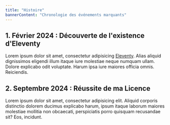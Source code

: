 ```yaml
---
title: "Histoire"
bannerContent: "Chronologie des événements marquants"
---
```


## 1. Février 2024 : Découverte de l'existence d'Eleventy

Lorem ipsum dolor sit amet, consectetur adipisicing [Eleventy](https://www.11ty.dev/). Alias aliquid dignissimos eligendi illum itaque iure molestiae neque numquam ullam. Dolore explicabo odit voluptate. Harum ipsa iure maiores officia omnis. Reiciendis.

## 2. Septembre 2024 : Réussite de ma Licence

Lorem ipsum dolor sit amet, consectetur adipisicing elit. Aliquid corporis distinctio dolorem ducimus explicabo harum, ipsum itaque laborum maiores molestiae mollitia non obcaecati, perspiciatis porro quisquam recusandae sit? Eos, incidunt.